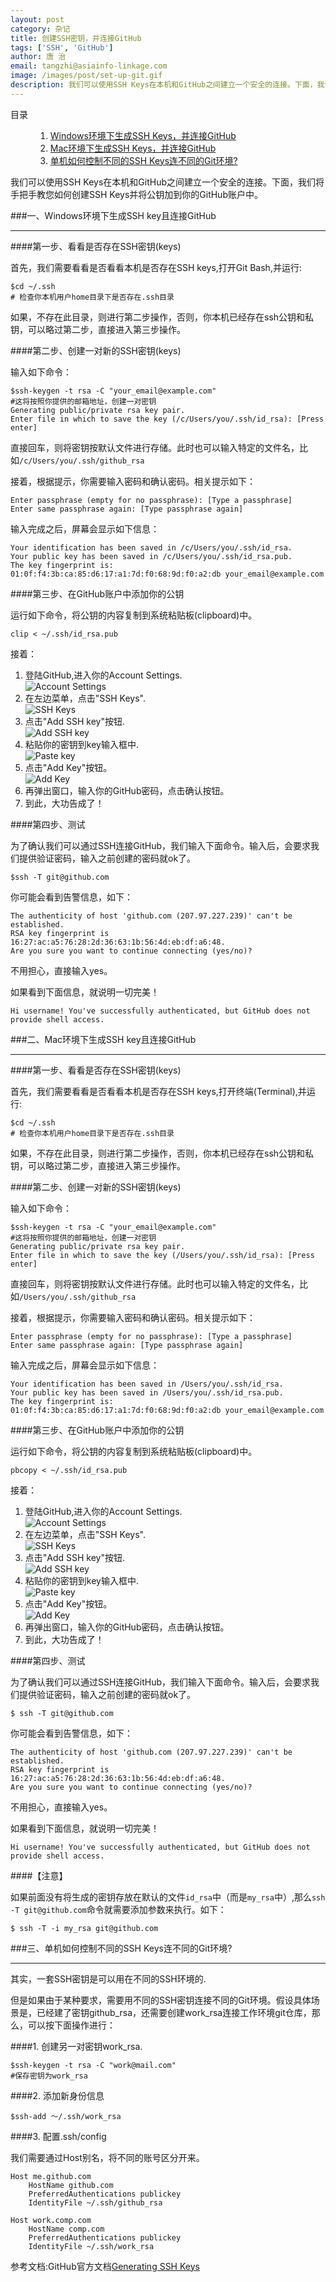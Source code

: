 ```yaml
---
layout: post
category: 杂记
title: 创建SSH密钥，并连接GitHub
tags: ['SSH', 'GitHub']
author: 唐 治
email: tangzhi@asiainfo-linkage.com
image: /images/post/set-up-git.gif
description: 我们可以使用SSH Keys在本机和GitHub之间建立一个安全的连接。下面，我们将手把手教您如何创建SSH Keys并将公钥加到你的GitHub账户中。
---
```



<div class="code fl">
    <dl>
    <dt>目录</dt>
    <dd>
    <ol>
        <li><a href="#1">Windows环境下生成SSH Keys，并连接GitHub</a></li>
        <li><a href="#2">Mac环境下生成SSH Keys，并连接GitHub</a></li>
        <li><a href="#3">单机如何控制不同的SSH Keys连不同的Git环境?</a></li>
    </ol>
    </dd>
    </dl>
</div>

我们可以使用SSH Keys在本机和GitHub之间建立一个安全的连接。下面，我们将手把手教您如何创建SSH Keys并将公钥加到你的GitHub账户中。

<div class="clr"></div>

###<a name="1"></a>一、Windows环境下生成SSH key且连接GitHub

---

####第一步、看看是否存在SSH密钥(keys)

首先，我们需要看看是否看看本机是否存在SSH keys,打开Git Bash,并运行:

    $cd ~/.ssh
    # 检查你本机用户home目录下是否存在.ssh目录
    
如果，不存在此目录，则进行第二步操作，否则，你本机已经存在ssh公钥和私钥，可以略过第二步，直接进入第三步操作。


####第二步、创建一对新的SSH密钥(keys)

输入如下命令：

	$ssh-keygen -t rsa -C "your_email@example.com"
	#这将按照你提供的邮箱地址，创建一对密钥
	Generating public/private rsa key pair.
	Enter file in which to save the key (/c/Users/you/.ssh/id_rsa): [Press enter]

直接回车，则将密钥按默认文件进行存储。此时也可以输入特定的文件名，比如`/c/Users/you/.ssh/github_rsa`

接着，根据提示，你需要输入密码和确认密码。相关提示如下：
	
	Enter passphrase (empty for no passphrase): [Type a passphrase]
	Enter same passphrase again: [Type passphrase again]

输入完成之后，屏幕会显示如下信息：

	Your identification has been saved in /c/Users/you/.ssh/id_rsa.
	Your public key has been saved in /c/Users/you/.ssh/id_rsa.pub.
	The key fingerprint is:
	01:0f:f4:3b:ca:85:d6:17:a1:7d:f0:68:9d:f0:a2:db your_email@example.com

####第三步、在GitHub账户中添加你的公钥

运行如下命令，将公钥的内容复制到系统粘贴板(clipboard)中。

	clip < ~/.ssh/id_rsa.pub

接着：

1. 登陆GitHub,进入你的Account Settings. <br/>![Account Settings](/images/post/userbar-account-settings.png)
1. 在左边菜单，点击"SSH Keys". <br/> ![SSH Keys](/images/post/settings-sidebar-ssh-keys.png)
1. 点击"Add SSH key"按钮.<br/> ![Add SSH key](/images/post/ssh-add-ssh-key.png)
2. 粘贴你的密钥到key输入框中.<br/> ![Paste key](/images/post/ssh-key-paste.png)
3. 点击"Add Key"按钮。<br/> ![Add Key](/images/post/ssh-add-key.png)
4. 再弹出窗口，输入你的GitHub密码，点击确认按钮。
5. 到此，大功告成了！

####第四步、测试

为了确认我们可以通过SSH连接GitHub，我们输入下面命令。输入后，会要求我们提供验证密码，输入之前创建的密码就ok了。

	$ssh -T git@github.com
	
你可能会看到告警信息，如下：

	The authenticity of host 'github.com (207.97.227.239)' can't be established.
	RSA key fingerprint is 16:27:ac:a5:76:28:2d:36:63:1b:56:4d:eb:df:a6:48.
	Are you sure you want to continue connecting (yes/no)?

不用担心，直接输入yes。

如果看到下面信息，就说明一切完美！

	Hi username! You've successfully authenticated, but GitHub does not provide shell access.


###<a name="2"></a>二、Mac环境下生成SSH key且连接GitHub

---	
	
####第一步、看看是否存在SSH密钥(keys)

首先，我们需要看看是否看看本机是否存在SSH keys,打开终端(Terminal),并运行:

    $cd ~/.ssh
    # 检查你本机用户home目录下是否存在.ssh目录
    
如果，不存在此目录，则进行第二步操作，否则，你本机已经存在ssh公钥和私钥，可以略过第二步，直接进入第三步操作。


####第二步、创建一对新的SSH密钥(keys)

输入如下命令：

	$ssh-keygen -t rsa -C "your_email@example.com"
	#这将按照你提供的邮箱地址，创建一对密钥
	Generating public/private rsa key pair.
	Enter file in which to save the key (/Users/you/.ssh/id_rsa): [Press enter]

直接回车，则将密钥按默认文件进行存储。此时也可以输入特定的文件名，比如`/Users/you/.ssh/github_rsa`

接着，根据提示，你需要输入密码和确认密码。相关提示如下：
	
	Enter passphrase (empty for no passphrase): [Type a passphrase]
	Enter same passphrase again: [Type passphrase again]

输入完成之后，屏幕会显示如下信息：

	Your identification has been saved in /Users/you/.ssh/id_rsa.
	Your public key has been saved in /Users/you/.ssh/id_rsa.pub.
	The key fingerprint is:
	01:0f:f4:3b:ca:85:d6:17:a1:7d:f0:68:9d:f0:a2:db your_email@example.com

####第三步、在GitHub账户中添加你的公钥

运行如下命令，将公钥的内容复制到系统粘贴板(clipboard)中。

	pbcopy < ~/.ssh/id_rsa.pub

接着：

1. 登陆GitHub,进入你的Account Settings. <br/>![Account Settings](/images/post/userbar-account-settings.png)
1. 在左边菜单，点击"SSH Keys". <br/> ![SSH Keys](/images/post/settings-sidebar-ssh-keys.png)
1. 点击"Add SSH key"按钮.<br/> ![Add SSH key](/images/post/ssh-add-ssh-key.png)
2. 粘贴你的密钥到key输入框中.<br/> ![Paste key](/images/post/ssh-key-paste.png)
3. 点击"Add Key"按钮。<br/> ![Add Key](/images/post/ssh-add-key.png)
4. 再弹出窗口，输入你的GitHub密码，点击确认按钮。
5. 到此，大功告成了！

####第四步、测试

为了确认我们可以通过SSH连接GitHub，我们输入下面命令。输入后，会要求我们提供验证密码，输入之前创建的密码就ok了。

	$ ssh -T git@github.com
	
你可能会看到告警信息，如下：

	The authenticity of host 'github.com (207.97.227.239)' can't be established.
	RSA key fingerprint is 16:27:ac:a5:76:28:2d:36:63:1b:56:4d:eb:df:a6:48.
	Are you sure you want to continue connecting (yes/no)?

不用担心，直接输入yes。

如果看到下面信息，就说明一切完美！

	Hi username! You've successfully authenticated, but GitHub does not provide shell access.
	
	
####【注意】

如果前面没有将生成的密钥存放在默认的文件`id_rsa`中（而是`my_rsa`中）,那么`ssh -T git@github.com`命令就需要添加参数来执行。如下：

	$ ssh -T -i my_rsa git@github.com
	


###<a name="3"></a>三、单机如何控制不同的SSH Keys连不同的Git环境?

---

其实，一套SSH密钥是可以用在不同的SSH环境的.

但是如果由于某种要求，需要用不同的SSH密钥连接不同的Git环境。假设具体场景是，已经建了密钥github_rsa，还需要创建work_rsa连接工作环境git仓库，那么，可以按下面操作进行：

####1. 创建另一对密钥work_rsa.

	$ssh-keygen -t rsa -C "work@mail.com"
	#保存密钥为work_rsa
	
####2. 添加新身份信息

	$ssh-add ～/.ssh/work_rsa


####3. 配置.ssh/config

我们需要通过Host别名，将不同的账号区分开来。

	Host me.github.com
    	HostName github.com
    	PreferredAuthentications publickey
    	IdentityFile ~/.ssh/github_rsa

	Host work.comp.com
    	HostName comp.com
    	PreferredAuthentications publickey
    	IdentityFile ~/.ssh/work_rsa


参考文档:GitHub官方文档[Generating SSH Keys](https://help.github.com/articles/generating-ssh-keys)

